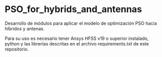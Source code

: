 # PSO_for_hybrids_and_antennas
Desarrollo de módulos para aplicar el modelo de optimización PSO hacia híbridos y antenas.

Para su uso es necesario tener Ansys HFSS v19 o superior instalado, python y las librerías descritas en el archivo requirements.txt de este repositorio.